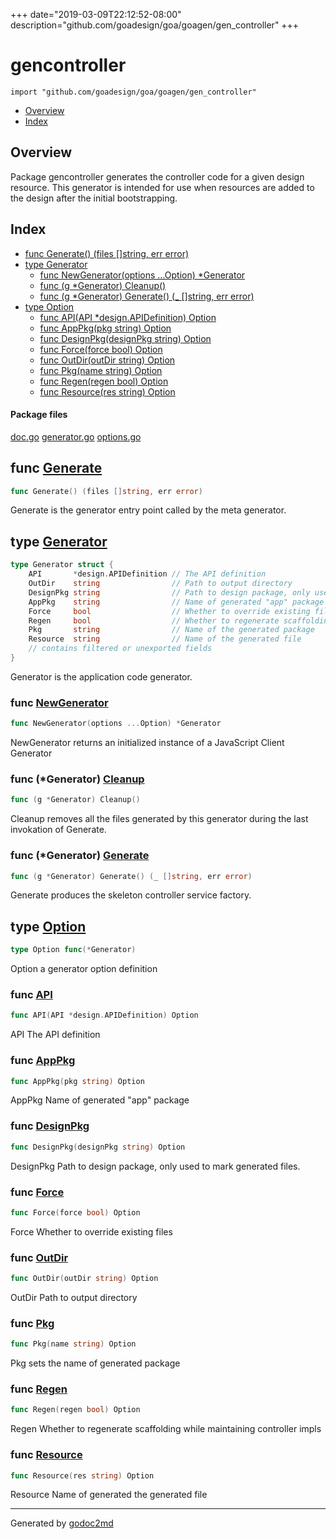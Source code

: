 +++
date="2019-03-09T22:12:52-08:00"
description="github.com/goadesign/goa/goagen/gen_controller"
+++


# gencontroller
`import "github.com/goadesign/goa/goagen/gen_controller"`

* [Overview](#pkg-overview)
* [Index](#pkg-index)

## <a name="pkg-overview">Overview</a>
Package gencontroller generates the controller code for a given design resource.
This generator is intended for use when resources are added to the design
after the initial bootstrapping.




## <a name="pkg-index">Index</a>
* [func Generate() (files []string, err error)](#Generate)
* [type Generator](#Generator)
  * [func NewGenerator(options ...Option) *Generator](#NewGenerator)
  * [func (g *Generator) Cleanup()](#Generator.Cleanup)
  * [func (g *Generator) Generate() (_ []string, err error)](#Generator.Generate)
* [type Option](#Option)
  * [func API(API *design.APIDefinition) Option](#API)
  * [func AppPkg(pkg string) Option](#AppPkg)
  * [func DesignPkg(designPkg string) Option](#DesignPkg)
  * [func Force(force bool) Option](#Force)
  * [func OutDir(outDir string) Option](#OutDir)
  * [func Pkg(name string) Option](#Pkg)
  * [func Regen(regen bool) Option](#Regen)
  * [func Resource(res string) Option](#Resource)


#### <a name="pkg-files">Package files</a>
[doc.go](/src/github.com/goadesign/goa/goagen/gen_controller/doc.go) [generator.go](/src/github.com/goadesign/goa/goagen/gen_controller/generator.go) [options.go](/src/github.com/goadesign/goa/goagen/gen_controller/options.go) 





## <a name="Generate">func</a> [Generate](/src/target/generator.go?s=1264:1307#L42)
``` go
func Generate() (files []string, err error)
```
Generate is the generator entry point called by the meta generator.




## <a name="Generator">type</a> [Generator](/src/target/generator.go?s=528:1191#L29)
``` go
type Generator struct {
    API       *design.APIDefinition // The API definition
    OutDir    string                // Path to output directory
    DesignPkg string                // Path to design package, only used to mark generated files.
    AppPkg    string                // Name of generated "app" package
    Force     bool                  // Whether to override existing files
    Regen     bool                  // Whether to regenerate scaffolding in place, retaining controller impls
    Pkg       string                // Name of the generated package
    Resource  string                // Name of the generated file
    // contains filtered or unexported fields
}

```
Generator is the application code generator.







### <a name="NewGenerator">func</a> [NewGenerator](/src/target/generator.go?s=347:394#L18)
``` go
func NewGenerator(options ...Option) *Generator
```
NewGenerator returns an initialized instance of a JavaScript Client Generator





### <a name="Generator.Cleanup">func</a> (\*Generator) [Cleanup](/src/target/generator.go?s=3467:3496#L139)
``` go
func (g *Generator) Cleanup()
```
Cleanup removes all the files generated by this generator during the last invokation of Generate.




### <a name="Generator.Generate">func</a> (\*Generator) [Generate](/src/target/generator.go?s=2164:2218#L70)
``` go
func (g *Generator) Generate() (_ []string, err error)
```
Generate produces the skeleton controller service factory.




## <a name="Option">type</a> [Option](/src/target/options.go?s=104:132#L6)
``` go
type Option func(*Generator)
```
Option a generator option definition







### <a name="API">func</a> [API](/src/target/options.go?s=159:201#L9)
``` go
func API(API *design.APIDefinition) Option
```
API The API definition


### <a name="AppPkg">func</a> [AppPkg](/src/target/options.go?s=593:623#L30)
``` go
func AppPkg(pkg string) Option
```
AppPkg Name of generated "app" package


### <a name="DesignPkg">func</a> [DesignPkg](/src/target/options.go?s=449:488#L23)
``` go
func DesignPkg(designPkg string) Option
```
DesignPkg Path to design package, only used to mark generated files.


### <a name="Force">func</a> [Force](/src/target/options.go?s=721:750#L37)
``` go
func Force(force bool) Option
```
Force Whether to override existing files


### <a name="OutDir">func</a> [OutDir](/src/target/options.go?s=287:320#L16)
``` go
func OutDir(outDir string) Option
```
OutDir Path to output directory


### <a name="Pkg">func</a> [Pkg](/src/target/options.go?s=1009:1037#L51)
``` go
func Pkg(name string) Option
```
Pkg sets the name of generated package


### <a name="Regen">func</a> [Regen](/src/target/options.go?s=883:912#L44)
``` go
func Regen(regen bool) Option
```
Regen Whether to regenerate scaffolding while maintaining controller impls


### <a name="Resource">func</a> [Resource](/src/target/options.go?s=1138:1170#L58)
``` go
func Resource(res string) Option
```
Resource Name of generated the generated file









- - -
Generated by [godoc2md](http://godoc.org/github.com/davecheney/godoc2md)
